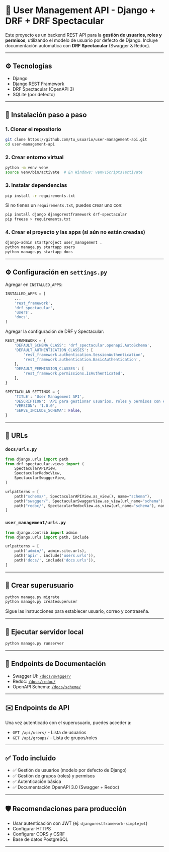 # 🧠 User Management API - Django + DRF + DRF Spectacular

Este proyecto es un backend REST API para la **gestión de usuarios, roles y permisos**, utilizando el modelo de usuario por defecto de Django. Incluye documentación automática con **DRF Spectacular** (Swagger & Redoc).

---

## ⚙️ Tecnologías

- Django
- Django REST Framework
- DRF Spectacular (OpenAPI 3)
- SQLite (por defecto)

---

## 🚀 Instalación paso a paso

### 1. Clonar el repositorio

```bash
git clone https://github.com/tu_usuario/user-management-api.git
cd user-management-api
````

### 2. Crear entorno virtual

```bash
python -m venv venv
source venv/bin/activate  # En Windows: venv\Scripts\activate
```

### 3. Instalar dependencias

```bash
pip install -r requirements.txt
```

Si no tienes un `requirements.txt`, puedes crear uno con:

```bash
pip install django djangorestframework drf-spectacular
pip freeze > requirements.txt
```

### 4. Crear el proyecto y las apps (si aún no están creadas)

```bash
django-admin startproject user_management .
python manage.py startapp users
python manage.py startapp docs
```

---

## ⚙️ Configuración en `settings.py`

Agregar en `INSTALLED_APPS`:

```python
INSTALLED_APPS = [
    ...
    'rest_framework',
    'drf_spectacular',
    'users',
    'docs',
]
```

Agregar la configuración de DRF y Spectacular:

```python
REST_FRAMEWORK = {
    'DEFAULT_SCHEMA_CLASS': 'drf_spectacular.openapi.AutoSchema',
    'DEFAULT_AUTHENTICATION_CLASSES': [
        'rest_framework.authentication.SessionAuthentication',
        'rest_framework.authentication.BasicAuthentication',
    ],
    'DEFAULT_PERMISSION_CLASSES': [
        'rest_framework.permissions.IsAuthenticated',
    ],
}

SPECTACULAR_SETTINGS = {
    'TITLE': 'User Management API',
    'DESCRIPTION': 'API para gestionar usuarios, roles y permisos con el modelo por defecto de Django.',
    'VERSION': '1.0.0',
    'SERVE_INCLUDE_SCHEMA': False,
}
```

---

## 🧩 URLs

### `docs/urls.py`

```python
from django.urls import path
from drf_spectacular.views import (
    SpectacularAPIView,
    SpectacularRedocView,
    SpectacularSwaggerView,
)

urlpatterns = [
    path("schema/", SpectacularAPIView.as_view(), name="schema"),
    path("swagger/", SpectacularSwaggerView.as_view(url_name="schema"), name="swagger-ui"),
    path("redoc/", SpectacularRedocView.as_view(url_name="schema"), name="redoc"),
]
```

### `user_management/urls.py`

```python
from django.contrib import admin
from django.urls import path, include

urlpatterns = [
    path('admin/', admin.site.urls),
    path('api/', include('users.urls')),
    path('docs/', include('docs.urls')),
]
```

---

## 🔐 Crear superusuario

```bash
python manage.py migrate
python manage.py createsuperuser
```

Sigue las instrucciones para establecer usuario, correo y contraseña.

---

## 🧪 Ejecutar servidor local

```bash
python manage.py runserver
```

---

## 📄 Endpoints de Documentación

* Swagger UI: [`/docs/swagger/`](http://localhost:8000/docs/swagger/)
* Redoc: [`/docs/redoc/`](http://localhost:8000/docs/redoc/)
* OpenAPI Schema: [`/docs/schema/`](http://localhost:8000/docs/schema/)

---

## ✉️ Endpoints de API

Una vez autenticado con el superusuario, puedes acceder a:

* `GET /api/users/` - Lista de usuarios
* `GET /api/groups/` - Lista de grupos/roles

---

## ✅ Todo incluido

* ✅ Gestión de usuarios (modelo por defecto de Django)
* ✅ Gestión de grupos (roles) y permisos
* ✅ Autenticación básica
* ✅ Documentación OpenAPI 3.0 (Swagger + Redoc)

---

## 🛡️ Recomendaciones para producción

* Usar autenticación con JWT (ej: `djangorestframework-simplejwt`)
* Configurar HTTPS
* Configurar CORS y CSRF
* Base de datos PostgreSQL

---

